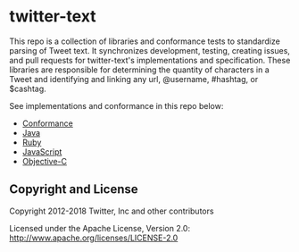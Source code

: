 twitter-text
============

This repo is a collection of libraries and conformance tests to standardize parsing of Tweet text. It synchronizes development, testing, creating issues, and pull requests for twitter-text's implementations and specification. These libraries are responsible for determining the quantity of characters in a Tweet and identifying and linking any url, @username, #hashtag, or $cashtag.

See implementations and conformance in this repo below:

* [Conformance](conformance)
* [Java](java)
* [Ruby](rb)
* [JavaScript](js)
* [Objective-C](objc)

## Copyright and License

Copyright 2012-2018 Twitter, Inc and other contributors

Licensed under the Apache License, Version 2.0: http://www.apache.org/licenses/LICENSE-2.0
